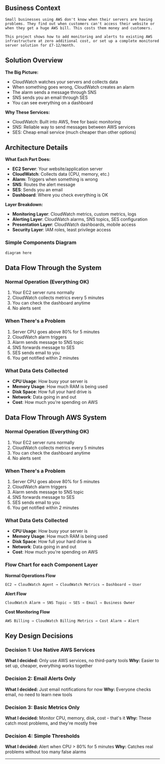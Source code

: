 ## Business Context

```
Small businesses using AWS don't know when their servers are having problems. They find out when customers can't access their website or when they get a huge AWS bill. This costs them money and customers.

This project shows how to add monitoring and alerts to existing AWS infrastructure at zero additional cost, or set up a complete monitored server solution for £7-12/month.
```

## Solution Overview

**The Big Picture:**

- CloudWatch watches your servers and collects data
- When something goes wrong, CloudWatch creates an alarm
- The alarm sends a message through SNS
- SNS sends you an email through SES
- You can see everything on a dashboard

**Why These Services:**

- CloudWatch: Built into AWS, free for basic monitoring
- SNS: Reliable way to send messages between AWS services
- SES: Cheap email service (much cheaper than other options)

## Architecture Details

**What Each Part Does:**

- **EC2 Server**: Your website/application server
- **CloudWatch**: Collects data (CPU, memory, etc.)
- **Alarm**: Triggers when something is wrong
- **SNS**: Routes the alert message
- **SES**: Sends you an email
- **Dashboard**: Where you check everything is OK

**Layer Breakdown:**

- **Monitoring Layer**: CloudWatch metrics, custom metrics, logs
- **Alerting Layer**: CloudWatch alarms, SNS topics, SES configuration
- **Presentation Layer**: CloudWatch dashboards, mobile access
- **Security Layer**: IAM roles, least privilege access

### Simple Components Diagram

```
diagram here
```

## Data Flow Through the System

### Normal Operation (Everything OK)

1. Your EC2 server runs normally
2. CloudWatch collects metrics every 5 minutes
3. You can check the dashboard anytime
4. No alerts sent

### When There's a Problem

1. Server CPU goes above 80% for 5 minutes
2. CloudWatch alarm triggers
3. Alarm sends message to SNS topic
4. SNS forwards message to SES
5. SES sends email to you
6. You get notified within 2 minutes

### What Data Gets Collected

- **CPU Usage**: How busy your server is
- **Memory Usage**: How much RAM is being used
- **Disk Space**: How full your hard drive is
- **Network**: Data going in and out
- **Cost**: How much you're spending on AWS

## Data Flow Through AWS System

### Normal Operation (Everything OK)

1. Your EC2 server runs normally
2. CloudWatch collects metrics every 5 minutes
3. You can check the dashboard anytime
4. No alerts sent

### When There's a Problem

1. Server CPU goes above 80% for 5 minutes
2. CloudWatch alarm triggers
3. Alarm sends message to SNS topic
4. SNS forwards message to SES
5. SES sends email to you
6. You get notified within 2 minutes

### What Data Gets Collected

- **CPU Usage**: How busy your server is
- **Memory Usage**: How much RAM is being used
- **Disk Space**: How full your hard drive is
- **Network**: Data going in and out
- **Cost**: How much you're spending on AWS

### Flow Chart for each Component Layer

**Normal Operations Flow**

```
EC2 → CloudWatch Agent → CloudWatch Metrics → Dashboard → User

```

**Alert Flow**

```
CloudWatch Alarm → SNS Topic → SES → Email → Business Owner

```

**Cost Monitoring Flow**

```
AWS Billing → CloudWatch Billing Metrics → Cost Alarm → Alert

```

## Key Design Decisions

### Decision 1: Use Native AWS Services

**What I decided:** Only use AWS services, no third-party tools
**Why:** Easier to set up, cheaper, everything works together

### Decision 2: Email Alerts Only

**What I decided:** Just email notifications for now
**Why:** Everyone checks email, no need to learn new tools

### Decision 3: Basic Metrics Only

**What I decided:** Monitor CPU, memory, disk, cost - that's it
**Why:** These catch most problems, and they're mostly free

### Decision 4: Simple Thresholds

**What I decided:** Alert when CPU > 80% for 5 minutes
**Why:** Catches real problems without too many false alarms

---
